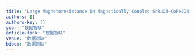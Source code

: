 ```yaml
---
title: "Large Magnetoresistance in Magnetically Coupled SrRuO3–CoFe2O4 Self‐Assembled Nanostructures"
authors: []
authors-key: []
year: "数据暂缺"
article-link: "数据暂缺"
venue: "数据暂缺"
bibex: "数据暂缺"
---
```

